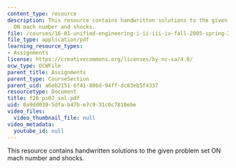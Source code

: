 ```yaml
---
content_type: resource
description: This resource contains handwritten solutions to the given problem set
  ON mach number and shocks.
file: /courses/16-01-unified-engineering-i-ii-iii-iv-fall-2005-spring-2006/0a9dd0395dfab47be7c931c0c7810ebe_f20_ps07_sol.pdf
file_type: application/pdf
learning_resource_types:
- Assignments
license: https://creativecommons.org/licenses/by-nc-sa/4.0/
ocw_type: OCWFile
parent_title: Assignments
parent_type: CourseSection
parent_uid: a6eb2151-6f41-806d-94ff-dc83eb5f4337
resourcetype: Document
title: f20_ps07_sol.pdf
uid: 0a9dd039-5dfa-b47b-e7c9-31c0c7810ebe
video_files:
  video_thumbnail_file: null
video_metadata:
  youtube_id: null
---
```

This resource contains handwritten solutions to the given problem set ON mach number and shocks.